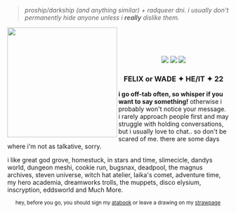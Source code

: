 > <i>proship/darkship (and anything similar) + radqueer dni. i usually don't permanently hide anyone unless i <b>really</b> dislike them.</i>
<img src="https://file.garden/Z3y8p4kSxSo_bbsX/char%20phone.gif" align="left" style="width: 250px;">
<br><br><br>
<p align="center">
<img src="https://64.media.tumblr.com/293e73d2691c6639ca5445b6d4c7f08a/8c49db604b0f3002-bb/s100x200/23dd62ea4afc62e3a47b5017e8416c721d1b40e3.png"> <img src="https://file.garden/Z3y8p4kSxSo_bbsX/silly%20online.png">
<img src="https://file.garden/Z3y8p4kSxSo_bbsX/not%20immune.png"</p>
<h3 align="center">FELIX or WADE ✦ HE/IT ✦ 22</h3>
  
<p><b>i go off-tab often, so whisper if you want to say something!</b> otherwise i probably won't notice your message. i rarely approach people first and may struggle with holding conversations, but i usually love to chat.. 
so don't be scared of me. there are some days where i'm not as talkative, sorry.</p>

<p>i like great god grove, homestuck, in stars and time, slimecicle, dandys world, dungeon meshi, cookie run, bugsnax, deadpool, the magnus archives, steven universe, witch hat atelier, laika's comet, adventure time, my hero academia, dreamworks trolls, the muppets, disco elysium, inscryption, eddsworld and Much More.</p>

<p align="center"><sub>hey, before you go, you should sign my <a href="https://inspekta.atabook.org/">atabook</a> or leave a drawing on my <a href="https://funny.straw.page/">strawpage</a></sub></p>
